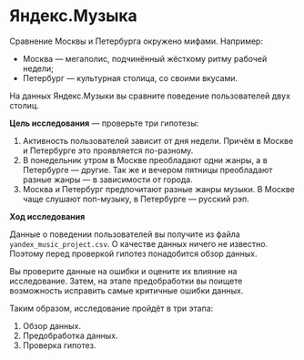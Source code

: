 # Яндекс.Музыка

Сравнение Москвы и Петербурга окружено мифами. Например:
 * Москва — мегаполис, подчинённый жёсткому ритму рабочей недели;
 * Петербург — культурная столица, со своими вкусами.

На данных Яндекс.Музыки вы сравните поведение пользователей двух столиц.

**Цель исследования** — проверьте три гипотезы:
1. Активность пользователей зависит от дня недели. Причём в Москве и Петербурге это проявляется по-разному.
2. В понедельник утром в Москве преобладают одни жанры, а в Петербурге — другие. Так же и вечером пятницы преобладают разные жанры — в зависимости от города. 
3. Москва и Петербург предпочитают разные жанры музыки. В Москве чаще слушают поп-музыку, в Петербурге — русский рэп.

**Ход исследования**

Данные о поведении пользователей вы получите из файла `yandex_music_project.csv`. О качестве данных ничего не известно. Поэтому перед проверкой гипотез понадобится обзор данных. 

Вы проверите данные на ошибки и оцените их влияние на исследование. Затем, на этапе предобработки вы поищете возможность исправить самые критичные ошибки данных.
 
Таким образом, исследование пройдёт в три этапа:
 1. Обзор данных.
 2. Предобработка данных.
 3. Проверка гипотез.